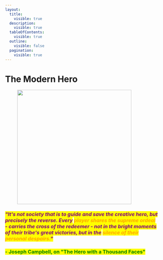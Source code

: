```yaml
---
layout:
  title:
    visible: true
  description:
    visible: true
  tableOfContents:
    visible: true
  outline:
    visible: false
  pagination:
    visible: true
---
```


# The Modern Hero

<figure><img src="../../../../../.gitbook/assets/pexels-btgl-♡-13374653 (1).jpg" alt="" width="375"><figcaption></figcaption></figure>

### _<mark style="color:purple;">"It's not society that is to guide and save the creative hero, but precisely the reverse. Every</mark> <mark style="color:orange;">player shares the supreme ordeal</mark> <mark style="color:purple;">- carries the cross of the redeemer - not in the bright moments of their tribe's great victories, but in the</mark> <mark style="color:orange;">silence of their personal despairs.</mark><mark style="color:purple;">"</mark>_

### <mark style="color:green;">- Joseph Campbell, on "The Hero with a Thousand Faces"</mark>
